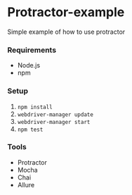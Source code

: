 # Protractor-example

Simple example of how to use protractor  

### Requirements

* Node.js
* npm

### Setup

   1. ```npm install```
   2. ```webdriver-manager update```
   3. ```webdriver-manager start```
   4. ```npm test```
   
### Tools

* Protractor
* Mocha
* Chai
* Allure

